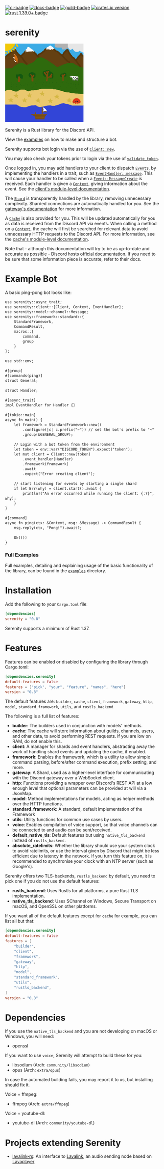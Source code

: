 [![ci-badge][]][ci] [![docs-badge][]][docs] [![guild-badge][]][guild] [![crates.io version]][crates.io link] [![rust 1.39.0+ badge]][rust 1.39.0+ link]

# serenity

![serenity logo][logo]

Serenity is a Rust library for the Discord API.

View the [examples] on how to make and structure a bot.

Serenity supports bot login via the use of [`Client::new`].

You may also check your tokens prior to login via the use of
[`validate_token`].

Once logged in, you may add handlers to your client to dispatch [`Event`]s,
by implementing the handlers in a trait, such as [`EventHandler::message`].
This will cause your handler to be called when a [`Event::MessageCreate`] is
received. Each handler is given a [`Context`], giving information about the
event. See the [client's module-level documentation].

The [`Shard`] is transparently handled by the library, removing
unnecessary complexity. Sharded connections are automatically handled for
you. See the [gateway's documentation][gateway docs] for more information.

A [`Cache`] is also provided for you. This will be updated automatically for
you as data is received from the Discord API via events. When calling a
method on a [`Context`], the cache will first be searched for relevant data
to avoid unnecessary HTTP requests to the Discord API. For more information,
see the [cache's module-level documentation][cache docs].

Note that - although this documentation will try to be as up-to-date and
accurate as possible - Discord hosts [official documentation][discord docs]. If
you need to be sure that some information piece is accurate, refer to their
docs.

# Example Bot

A basic ping-pong bot looks like:

```rust,ignore
use serenity::async_trait;
use serenity::client::{Client, Context, EventHandler};
use serenity::model::channel::Message;
use serenity::framework::standard::{
    StandardFramework,
    CommandResult,
    macros::{
        command,
        group
    }
};

use std::env;

#[group]
#[commands(ping)]
struct General;

struct Handler;

#[async_trait]
impl EventHandler for Handler {}

#[tokio::main]
async fn main() {
    let framework = StandardFramework::new()
        .configure(|c| c.prefix("~")) // set the bot's prefix to "~"
        .group(&GENERAL_GROUP);

    // Login with a bot token from the environment
    let token = env::var("DISCORD_TOKEN").expect("token");
    let mut client = Client::new(token)
        .event_handler(Handler)
        .framework(framework)
        .await
        .expect("Error creating client");

    // start listening for events by starting a single shard
    if let Err(why) = client.start().await {
        println!("An error occurred while running the client: {:?}", why);
    }
}

#[command]
async fn ping(ctx: &Context, msg: &Message) -> CommandResult {
    msg.reply(ctx, "Pong!").await?;

    Ok(())
}
```

### Full Examples

Full examples, detailing and explaining usage of the basic functionality of the
library, can be found in the [`examples`] directory.

# Installation

Add the following to your `Cargo.toml` file:

```toml
[dependencies]
serenity = "0.8"
```

Serenity supports a minimum of Rust 1.37.

# Features

Features can be enabled or disabled by configuring the library through
Cargo.toml:

```toml
[dependencies.serenity]
default-features = false
features = ["pick", "your", "feature", "names", "here"]
version = "0.8"
```

The default features are: `builder`, `cache`, `client`, `framework`, `gateway`,
`http`, `model`, `standard_framework`, `utils`, and `rustls_backend`.

The following is a full list of features:

- **builder**: The builders used in conjunction with models' methods.
- **cache**: The cache will store information about guilds, channels, users, and
other data, to avoid performing REST requests. If you are low on RAM, do not
enable this.
- **client**: A manager for shards and event handlers, abstracting away the
work of handling shard events and updating the cache, if enabled.
- **framework**: Enables the framework, which is a utility to allow simple
command parsing, before/after command execution, prefix setting, and more.
- **gateway**: A Shard, used as a higher-level interface for communicating with
the Discord gateway over a WebSocket client.
- **http**: Functions providing a wrapper over Discord's REST API at a low
enough level that optional parameters can be provided at will via a JsonMap.
- **model**: Method implementations for models, acting as helper methods over
the HTTP functions.
- **standard_framework**: A standard, default implementation of the Framework
- **utils**: Utility functions for common use cases by users.
- **voice**: Enables compilation of voice support, so that voice channels can be
connected to and audio can be sent/received.
- **default_native_tls**: Default features but using `native_tls_backend`
instead of `rustls_backend`.
- **absolute_ratelimits**: Whether the library should use your system clock to avoid
ratelimits, or use the interval given by Discord that might be less efficient
due to latency in the network. If you turn this feature on, it is recommended to
synchronise your clock with an NTP server (such as Google's).

Serenity offers two TLS-backends, `rustls_backend` by default, you need to pick
one if you do not use the default features:

- **rustls_backend**: Uses Rustls for all platforms, a pure Rust
TLS implementation.
- **native_tls_backend**: Uses SChannel on Windows, Secure Transport on macOS,
and OpenSSL on other platforms.


If you want all of the default features except for `cache` for example, you can
list all but that:

```toml
[dependencies.serenity]
default-features = false
features = [
    "builder",
    "client",
    "framework",
    "gateway",
    "http",
    "model",
    "standard_framework",
    "utils",
    "rustls_backend",
]
version = "0.8"
```

# Dependencies

If you use the `native_tls_backend` and you are not developing on macOS or Windows, you will need:

- openssl

If you want to use `voice`, Serenity will attempt to build these for you:

- libsodium (Arch: `community/libsodium`)
- opus (Arch: `extra/opus`)

In case the automated building fails, you may report it to us, but installing should fix it.

Voice + ffmpeg:

- ffmpeg (Arch: `extra/ffmpeg`)

Voice + youtube-dl:

- youtube-dl (Arch: `community/youtube-dl`)

# Projects extending Serenity

- [lavalink-rs][project:lavalink-rs]: An interface to [Lavalink][repo:lavalink], an audio sending node based on [Lavaplayer][repo:lavaplayer]

[`Cache`]: https://docs.rs/serenity/*/serenity/cache/struct.Cache.html
[`Client::new`]: https://docs.rs/serenity/*/serenity/client/struct.Client.html#method.new
[`EventHandler::message`]: https://docs.rs/serenity/*/serenity/client/trait.EventHandler.html#method.message
[`Context`]: https://docs.rs/serenity/*/serenity/client/struct.Context.html
[`Event`]: https://docs.rs/serenity/*/serenity/model/event/enum.Event.html
[`Event::MessageCreate`]: https://docs.rs/serenity/*/serenity/model/event/enum.Event.html#variant.MessageCreatef
[`Shard`]: https://docs.rs/serenity/*/serenity/gateway/struct.Shard.html
[`examples`]: https://github.com/serenity-rs/serenity/blob/current/examples
[`rest`]: https://docs.rs/serenity/*/serenity/client/rest/index.html
[`validate_token`]: https://docs.rs/serenity/*/serenity/client/fn.validate_token.html
[cache docs]: https://docs.rs/serenity/*/serenity/cache/index.html
[ci]: https://dev.azure.com/serenity-org/serenity/_build?definitionId=1
[ci-badge]: https://img.shields.io/azure-devops/build/serenity-org/1ce9579e-03bc-499f-9302-4180a2dfec6f/1/next.svg?style=flat-square
[client's module-level documentation]: https://docs.rs/serenity/*/serenity/client/index.html
[crates.io link]: https://crates.io/crates/serenity
[crates.io version]: https://img.shields.io/crates/v/serenity.svg?style=flat-square
[discord docs]: https://discord.com/developers/docs/intro
[docs]: https://docs.rs/serenity
[docs-badge]: https://img.shields.io/badge/docs-online-5023dd.svg?style=flat-square
[examples]: https://github.com/serenity-rs/serenity/tree/current/examples
[gateway docs]: https://docs.rs/serenity/*/serenity/gateway/index.html
[guild]: https://discord.gg/9X7vCus
[guild-badge]: https://img.shields.io/discord/381880193251409931.svg?style=flat-square&colorB=7289DA
[project:lavalink-rs]: https://gitlab.com/nitsuga5124/lavalink-rs/
[repo:lavalink]: https://github.com/Frederikam/Lavalink
[repo:lavaplayer]: https://github.com/sedmelluq/lavaplayer
[logo]: https://raw.githubusercontent.com/serenity-rs/serenity/current/logo.png
[rust 1.39.0+ badge]: https://img.shields.io/badge/rust-1.39.0+-93450a.svg?style=flat-square
[rust 1.39.0+ link]: https://blog.rust-lang.org/2019/11/07/Rust-1.39.0.html
